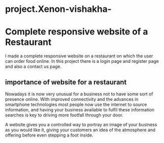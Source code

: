 # project.Xenon-vishakha-
# Complete responsive website of a Restaurant
I made a complete responsive website on a restaurant on which the user can order food online. In this project there is a login page and register page and also a contact us page. 
## importance of website for a restaurant
Nowadays it is now very unusual for a business not to have some sort of presence online. With improved connectivity and the advances in smartphone technologies most people now use the internet to source information, and having your business available to fulfil these information searches is key to driving more footfall through your door.

A website gives you a controlled way to portray an image of your business as you would like it, giving your customers an idea of the atmosphere and offering before even stepping a foot inside.
